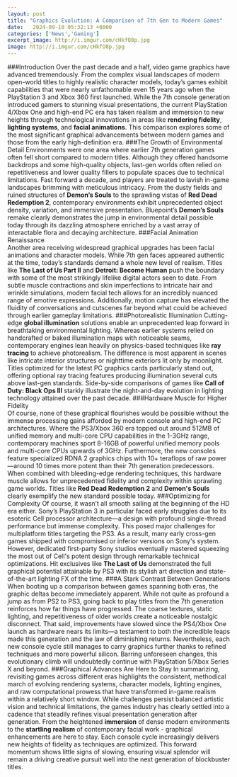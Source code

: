 ```yaml
---
layout: post
title: "Graphics Evolution: A Comparison of 7th Gen to Modern Games"
date:   2024-09-10 05:32:13 +0000
categories: ['News','Gaming']
excerpt_image: http://i.imgur.com/cHkfO8p.jpg
image: http://i.imgur.com/cHkfO8p.jpg
---
```


###Introduction
Over the past decade and a half, video game graphics have advanced tremendously. From the complex visual landscapes of modern open-world titles to highly realistic character models, today’s games exhibit capabilities that were nearly unfathomable even 15 years ago when the PlayStation 3 and Xbox 360 first launched. While the 7th console generation introduced gamers to stunning visual presentations, the current PlayStation 4/Xbox One and high-end PC era has taken realism and immersion to new heights through technological innovations in areas like **rendering fidelity**, **lighting systems**, and **facial animations**. This comparison explores some of the most significant graphical advancements between modern games and those from the early high-definition era.
###The Growth of Environmental Detail 
Environments were one area where earlier 7th generation games often fell short compared to modern titles. Although they offered handsome backdrops and some high-quality objects, last-gen worlds often relied on repetitiveness and lower quality fillers to populate spaces due to technical limitations. Fast forward a decade, and players are treated to lavish in-game landscapes brimming with meticulous intricacy. From the dusty fields and ruined structures of **Demon’s Souls** to the sprawling vistas of **Red Dead Redemption 2**, contemporary environments exhibit unprecedented object density, variation, and immersive presentation. Bluepoint’s **Demon’s Souls** remake clearly demonstrates the jump in environmental detail possible today through its dazzling atmosphere enriched by a vast array of interactable flora and decaying architecture.
###Facial Animation Renaissance  
Another area receiving widespread graphical upgrades has been facial animations and character models. While 7th gen faces appeared authentic at the time, today’s standards demand a whole new level of realism. Titles like **The Last of Us Part II** and **Detroit: Become Human** push the boundary with some of the most strikingly lifelike digital actors seen to date. From subtle muscle contractions and skin imperfections to intricate hair and wrinkle simulations, modern facial tech allows for an incredibly nuanced range of emotive expressions. Additionally, motion capture has elevated the fluidity of conversations and cutscenes far beyond what could be achieved through earlier gameplay limitations.
###Photorealistic Illumination
Cutting-edge **global illumination** solutions enable an unprecedented leap forward in breathtaking environmental lighting. Whereas earlier systems relied on handcrafted or baked illumination maps with noticeable seams, contemporary engines lean heavily on physics-based techniques like **ray tracing** to achieve photorealism. The difference is most apparent in scenes like intricate interior structures or nighttime exteriors lit only by moonlight. Titles optimized for the latest PC graphics cards particularly stand out, offering optional ray tracing features producing illumination several cuts above last-gen standards. Side-by-side comparisons of games like **Call of Duty: Black Ops III** starkly illustrate the night-and-day evolution in lighting technology attained over the past decade.
###Hardware Muscle for Higher Fidelity  
Of course, none of these graphical flourishes would be possible without the immense processing gains afforded by modern console and high-end PC architectures. Where the PS3/Xbox 360 era topped out around 512MB of unified memory and multi-core CPU capabilities in the 1-3GHz range, contemporary machines sport 8-16GB of powerful unified memory pools and multi-core CPUs upwards of 3GHz. Furthermore, the new consoles feature specialized RDNA 2 graphics chips with 10+ teraflops of raw power—around 10 times more potent than their 7th generation predecessors. When combined with bleeding-edge rendering techniques, this hardware muscle allows for unprecedented fidelity and complexity within sprawling game worlds. Titles like **Red Dead Redemption 2** and **Demon's Souls** clearly exemplify the new standard possible today.
###Optimizing for Complexity 
Of course, it wasn’t all smooth sailing at the beginning of the HD era either. Sony’s PlayStation 3 in particular faced early struggles due to its esoteric Cell processor architecture—a design with profound single-thread performance but immense complexity. This posed major challenges for multiplatform titles targeting the PS3. As a result, many early cross-gen games shipped with compromised or inferior versions on Sony's system. However, dedicated first-party Sony studios eventually mastered squeezing the most out of Cell's potent design through remarkable technical optimizations. Hit exclusives like **The Last of Us** demonstrated the full graphical potential attainable by PS3 with its stylish art direction and state-of-the-art lighting FX of the time. 
###A Stark Contrast Between Generations
When booting up a comparison between games spanning both eras, the graphic deltas become immediately apparent. While not quite as profound a jump as from PS2 to PS3, going back to play titles from the 7th generation reinforces how far things have progressed. The coarse textures, static lighting, and repetitiveness of older worlds create a noticeable nostalgic disconnect. That said, improvements have slowed since the PS4/Xbox One launch as hardware nears its limits—a testament to both the incredible leaps made this generation and the law of diminishing returns. Nevertheless, each new console cycle still manages to carry graphics further thanks to refined techniques and more powerful silicon. Barring unforeseen changes, this evolutionary climb will undoubtedly continue with PlayStation 5/Xbox Series X and beyond.
###Graphical Advances Are Here to Stay
In summarizing, revisiting games across different eras highlights the consistent, methodical march of evolving rendering systems, character models, lighting engines, and raw computational prowess that have transformed in-game realism within a relatively short window. While challenges persist balanced artistic vision and technical limitations, the games industry has clearly settled into a cadence that steadily refines visual presentation generation after generation. From the heightened **immersion** of dense modern environments to the **startling realism** of contemporary facial work - graphical enhancements are here to stay. Each console cycle increasingly delivers new heights of fidelity as techniques are optimized. This forward momentum shows little signs of slowing, ensuring visual splendor will remain a driving creative pursuit well into the next generation of blockbuster titles.
